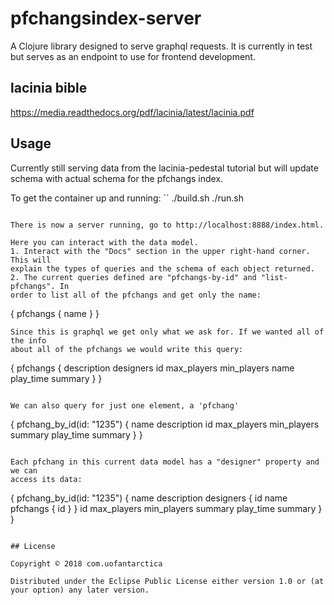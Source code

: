 # pfchangsindex-server

A Clojure library designed to serve graphql requests. It is currently in test
but serves as an endpoint to use for frontend development.

## lacinia bible

https://media.readthedocs.org/pdf/lacinia/latest/lacinia.pdf

## Usage

Currently still serving data from the lacinia-pedestal tutorial but will
update schema with actual schema for the pfchangs index.

To get the container up and running:
``
./build.sh
./run.sh
```

There is now a server running, go to http://localhost:8888/index.html.

Here you can interact with the data model.
1. Interact with the "Docs" section in the upper right-hand corner. This will 
explain the types of queries and the schema of each object returned.
2. The current queries defined are "pfchangs-by-id" and "list-pfchangs". In 
order to list all of the pfchangs and get only the name:
```
{
    pfchangs {
        name
    }
}
```
Since this is graphql we get only what we ask for. If we wanted all of the info
about all of the pfchangs we would write this query:
```
{
    pfchangs {
        description
        designers
        id
        max_players
        min_players
        name
        play_time
        summary
    }
}
```

We can also query for just one element, a 'pfchang'
```
{
    pfchang_by_id(id: "1235") {
        name
        description
        id
        max_players
        min_players
        summary
        play_time
        summary
    }
}
```

Each pfchang in this current data model has a "designer" property and we can
access its data:

```
{
    pfchang_by_id(id: "1235") {
        name
        description
        designers {
            id
            name
            pfchangs {
                id
            }
        }
        id
        max_players
        min_players
        summary
        play_time
        summary
    }
}
```

## License

Copyright © 2018 com.uofantarctica

Distributed under the Eclipse Public License either version 1.0 or (at
your option) any later version.
